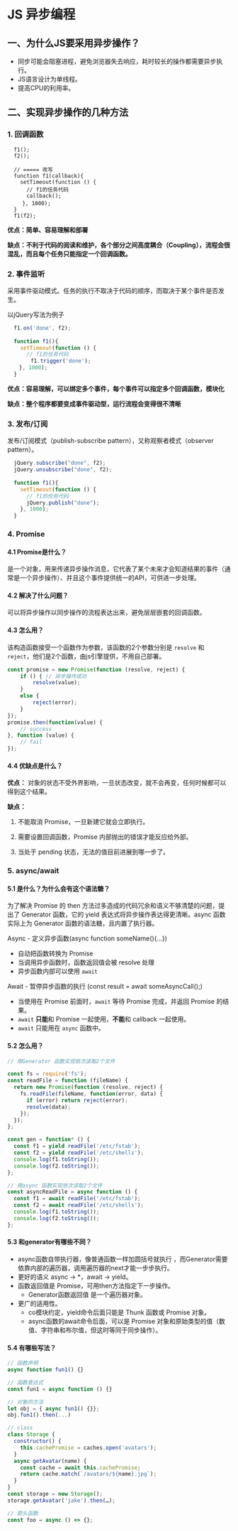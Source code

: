 # JS 异步编程

## 一、为什么JS要采用异步操作？

- 同步可能会阻塞进程，避免浏览器失去响应，耗时较长的操作都需要异步执行。
- JS语言设计为单线程。
- 提高CPU的利用率。

## 二、实现异步操作的几种方法

### 1. 回调函数

```
  f1();
  f2();
    
  // ===== 改写
  function f1(callback){
    setTimeout(function () {
      // f1的任务代码
      callback();
  　 }, 1000);
  }
  f1(f2);
```

**优点：简单、容易理解和部署**

**缺点：不利于代码的阅读和维护，各个部分之间高度耦合（Coupling），流程会很混乱，而且每个任务只能指定一个回调函数。**

### 2. 事件监听

采用事件驱动模式。任务的执行不取决于代码的顺序，而取决于某个事件是否发生。

以jQuery写法为例子

```javascript
  f1.on('done', f2);
  
  function f1(){
    setTimeout(function () {
      // f1的任务代码
    　　f1.trigger('done');
  　}, 1000);
  }
```

**优点：容易理解，可以绑定多个事件，每个事件可以指定多个回调函数，模块化**

**缺点：整个程序都要变成事件驱动型，运行流程会变得很不清晰**

### 3. 发布/订阅

发布/订阅模式（publish-subscribe pattern），又称观察者模式（observer pattern）。

```javascript
  jQuery.subscribe("done", f2);
  jQuery.unsubscribe("done", f2);
  
  function f1(){
    setTimeout(function () {
      // f1的任务代码
      jQuery.publish("done");
    }, 1000);
  }
```

### 4. Promise

#### 4.1 Promise是什么？

是一个对象，用来传递异步操作消息，它代表了某个未来才会知道结果的事件（通常是一个异步操作）、并且这个事件提供统一的API，可供进一步处理。

#### 4.2 解决了什么问题？

可以将异步操作以同步操作的流程表达出来，避免层层嵌套的回调函数。

#### 4.3 怎么用？

该构造函数接受一个函数作为参数，该函数的2个参数分别是 `resolve` 和 `reject`，他们是2个函数，由js引擎提供，不用自己部署。

```javascript
const promise = new Promise(function (resolve, reject) {
	if () { // 异步操作成功
		resolve(value);
	}
	else {
		reject(error);
	}
});
promise.then(function(value) {
	// success
}, function (value) {
	// fail
});
```

#### 4.4 优缺点是什么？

**优点：** 对象的状态不受外界影响，一旦状态改变，就不会再变，任何时候都可以得到这个结果。

**缺点：** 

1. 不能取消 Promise，一旦新建它就会立即执行。

2. 需要设置回调函数，Promise 内部抛出的错误才能反应给外部。

3. 当处于 pending 状态，无法的值目前进展到哪一步了。


### 5. async/await

#### 5.1 是什么？为什么会有这个语法糖？

为了解决 Promise 的 then 方法过多造成的代码冗余和语义不够清楚的问题，提出了 Generator 函数，它的 yield 表达式将异步操作表达得更清晰。async 函数实际上为 Generator 函数的语法糖，且内置了执行器。

Async - 定义异步函数(async function someName(){...})

- 自动把函数转换为 Promise
- 当调用异步函数时，函数返回值会被 resolve 处理
- 异步函数内部可以使用 `await`

Await - 暂停异步函数的执行 (const result = await someAsyncCall();)

- 当使用在 Promise 前面时，`await` 等待 Promise 完成，并返回 Promise 的结果。
- `await` **只能**和 Promise 一起使用，**不能**和 callback 一起使用。
- `await` 只能用在 `async` 函数中。

#### 5.2 怎么用？

```javascript
// 用Generator 函数实现依次读取2个文件

const fs = require('fs');
const readFile = function (fileName) {
  return new Promise(function (resolve, reject) {
    fs.readFile(fileName, function(error, data) {
      if (error) return reject(error);
      resolve(data);
    });
  });
};

const gen = function* () {
  const f1 = yield readFile('/etc/fstab');
  const f2 = yield readFile('/etc/shells');
  console.log(f1.toString());
  console.log(f2.toString());
};
```

```javascript
// 用async 函数实现依次读取2个文件
const asyncReadFile = async function () {
  const f1 = await readFile('/etc/fstab');
  const f2 = await readFile('/etc/shells');
  console.log(f1.toString());
  console.log(f2.toString());
};
```

#### 5.3 和generator有哪些不同？
  - async函数自带执行器，像普通函数一样加圆括号就执行 ，而Generator需要依靠内部的遍历器，调用遍历器的next才能一步步执行。
  - 更好的语义 async -> *，await -> yield。
  - 函数返回值是 Promise，可用then方法指定下一步操作。
    - Generator函数返回值 是一个遍历器对象。
  - 更广的适用性。
    - co模块约定，yield命令后面只能是 Thunk 函数或 Promise 对象。
    - async函数的await命令后面，可以是 Promise 对象和原始类型的值（数值、字符串和布尔值，但这时等同于同步操作）。

#### 5.4 有哪些写法？

```javascript
// 函数声明
async function fun1() {}

// 函数表达式
const fun1 = async function () {}

// 对象的方法
let obj = { async fun1() {}};
obj.fun1().then(...)

// class 
class Storage {
  constructor() {
    this.cachePromise = caches.open('avatars');
  }
  async getAvatar(name) {
    const cache = await this.cachePromise;
    return cache.match(`/avatars/${name}.jpg`);
  }
}
const storage = new Storage();
storage.getAvatar('jake').then(…);

// 箭头函数
const foo = async () => {};
```



